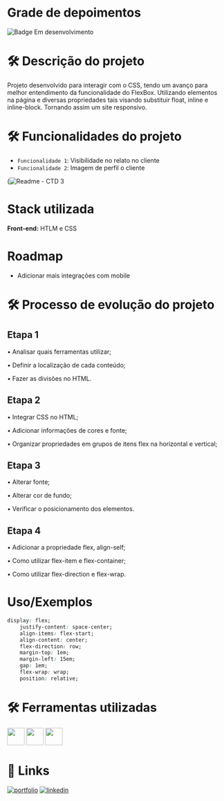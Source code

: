 
# **Grade de depoimentos**

![Badge Em desenvolvimento](http://img.shields.io/static/v1?label=STATUS&message=EM%20DESENVOLVIMENTO&color=GREEN&style=for-the-badge)  

# 🛠️ Descrição do projeto 

Projeto desenvolvido para interagir com o CSS, tendo um avanço para melhor entendimento da funcionalidade do FlexBox. 
Utilizando elementos na página e diversas propriedades tais visando substituir float, inline e inline-block. Tornando assim um site responsivo.

# 🛠️ Funcionalidades do projeto

- `Funcionalidade 1`: Visibilidade no relato no cliente
- `Funcionalidade 2`: Imagem de perfil o cliente

(![Readme - CTD 3](https://user-images.githubusercontent.com/108702091/214897122-3b7bebb1-4f4d-4d07-8d16-d646c89d48dd.JPG)
 

# Stack utilizada

**Front-end:** HTLM e CSS

# Roadmap

- Adicionar mais integrações com mobile

# 🛠️ Processo de evolução do projeto

## Etapa 1

• Analisar quais ferramentas utilizar;

• Definir a localização de cada conteúdo;

• Fazer as divisões no HTML.

## Etapa 2

• Integrar CSS no HTML;

• Adicionar informações de cores e fonte;

• Organizar propriedades em grupos de itens flex na horizontal e vertical;


## Etapa 3

• Alterar fonte;

• Alterar cor de fundo;

• Verificar o posicionamento dos elementos.


## Etapa 4

• Adicionar a propriedade flex, align-self;

• Como utilizar flex-item e flex-container;

• Como utilizar flex-direction e flex-wrap.

# Uso/Exemplos

```css
display: flex;
    justify-content: space-center;
    align-items: flex-start;
    align-content: center;
    flex-direction: row;
    margin-top: 1em;
    margin-left: 15em;
    gap: 1em;
    flex-wrap: wrap;
    position: relative;
```

# 🛠️ Ferramentas utilizadas

<img src="https://cdn.jsdelivr.net/gh/devicons/devicon/icons/css3/css3-original.svg" width="40" height="40"/>  <img src="https://cdn.jsdelivr.net/gh/devicons/devicon/icons/html5/html5-original-wordmark.svg" width="40" height="40"/> <img src="https://cdn.jsdelivr.net/gh/devicons/devicon/icons/javascript/javascript-original.svg" width="40" height="40"/>

# 🔗 Links
[![portfolio](https://img.shields.io/badge/my_portfolio-000?style=for-the-badge&logo=ko-fi&logoColor=white)](https://github.com/fernanda1102)
[![linkedin](https://img.shields.io/badge/linkedin-0A66C2?style=for-the-badge&logo=linkedin&logoColor=white)](https://www.linkedin.com/in/fernanda-corredera-88805a172/)











   

        
